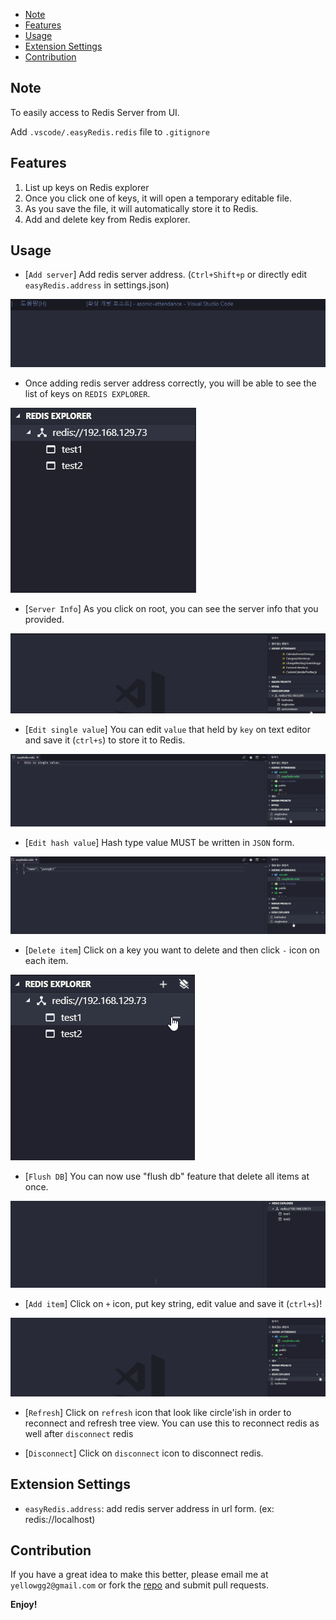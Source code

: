 <!-- TOC -->

- [Note](#note)
- [Features](#features)
- [Usage](#usage)
- [Extension Settings](#extension-settings)
- [Contribution](#contribution)

<!-- /TOC -->

## Note

To easily access to Redis Server from UI.

Add `.vscode/.easyRedis.redis` file to `.gitignore`

## Features

1. List up keys on Redis explorer
2. Once you click one of keys, it will open a temporary editable file.
3. As you save the file, it will automatically store it to Redis.
4. Add and delete key from Redis explorer.

## Usage

- [`Add server`] Add redis server address. (`Ctrl+Shift+p` or directly edit `easyRedis.address` in settings.json)

![add redis server](images/addredisserver.gif)

- Once adding redis server address correctly, you will be able to see the list of keys on `REDIS EXPLORER`.

![redis explorer](images/redisexplorer.png)

- [`Server Info`] As you click on root, you can see the server info that you provided.

![server info](images/serverinfo.gif)

- [`Edit single value`] You can edit `value` that held by `key` on text editor and save it (`ctrl+s`) to store it to Redis.

![edit single item](images/editsingle.gif)

- [`Edit hash value`] Hash type value MUST be written in `JSON` form.

![edit hash item](images/edithash.gif)

- [`Delete item`] Click on a key you want to delete and then click `-` icon on each item.

![delete item](images/deleteitem.gif)

- [`Flush DB`] You can now use "flush db" feature that delete all items at once.

![flush item](images/flushdb.gif)

- [`Add item`] Click on `+` icon, put key string, edit value and save it (`ctrl+s`)!

![add item](images/additem.gif)

- [`Refresh`] Click on `refresh` icon that look like circle'ish in order to reconnect and refresh tree view. You can use this to reconnect redis as well after `disconnect` redis

- [`Disconnect`] Click on `disconnect` icon to disconnect redis.

## Extension Settings

- `easyRedis.address`: add redis server address in url form. (ex: redis://localhost)

## Contribution

If you have a great idea to make this better, please email me at `yellowgg2@gmail.com` or fork the [repo](https://github.com/yellowgg2/easy-redis) and submit pull requests.

**Enjoy!**
